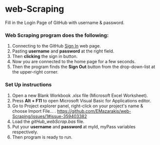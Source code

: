 # web-Scraping
Fill in the Login Page of GitHub with username & password.

### Web Scraping program does the following:

1. Connecting to the GitHub [Sign In](https://github.com/login) web page.
2. Pasting  **username** and **password** at the right field.
3. Then **clicking** the sign in button.
4. Now you are connected to the home page for a few seconds.
5. Then the program finds the **Sign Out** button from the drop-down-list at the upper-right corner.

### Set Up instructions

1. Open a new Blank Workbook .xlsx file (Microsoft Excel Worksheet).
2. Press **Alt + F11** to open Microsoft Visual Basic for Applications editor.
3. Go to Project explorer panel, right-click on your project's name & choose Import File... . https://github.com/EMazarakis/web-Scraping/issues/1#issue-359403382
4. Load the *gitHub_webScrap.bas* file.
5. Put your **username** and **password** at myId, myPass variables respectively.  
6. Then program is ready to run.


